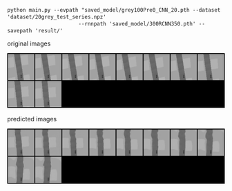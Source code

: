

```script

python main.py --evpath "saved_model/grey100Pre0_CNN_20.pth --dataset  'dataset/20grey_test_series.npz'
                       --rnnpath 'saved_model/300RCNN350.pth' --savepath 'result/'

```

original images

![Alt text](0ori.png "Optional title")


predicted images

![Alt text](0pre.png "Optional title")
